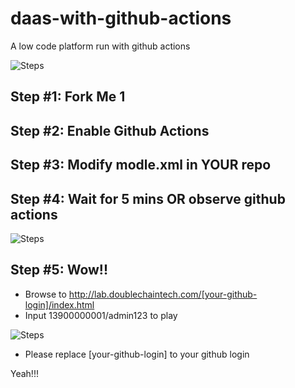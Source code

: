# daas-with-github-actions
A low code platform run with github actions


![Steps](/doc/steps.jpg)


## Step #1: Fork Me 1

## Step #2: Enable Github Actions

## Step #3: Modify modle.xml in YOUR repo

## Step #4: Wait for 5 mins OR observe github actions

![Steps](/doc/git-actions-running.jpg)


## Step #5: Wow!!

* Browse to http://lab.doublechaintech.com/[your-github-login]/index.html
* Input 13900000001/admin123 to play


![Steps](/doc/final-ui.jpg)

* Please replace [your-github-login] to your github login



 Yeah!!!
